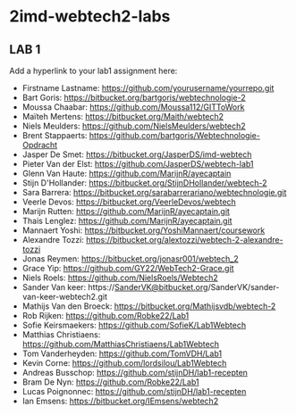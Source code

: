 ﻿# 2imd-webtech2-labs

## LAB 1
Add a hyperlink to your lab1 assignment here:

* Firstname Lastname: https://github.com/yourusername/yourrepo.git
* Bart Goris: https://bitbucket.org/bartgoris/webtechnologie-2
* Moussa Chaabar: https://github.com/Moussa112/GITToWork
* Maïteh Mertens: https://bitbucket.org/Maith/webtech2
* Niels Meulders: https://github.com/NielsMeulders/webtech2
* Brent Stappaerts: https://github.com/bartgoris/Webtechnologie-Opdracht
* Jasper De Smet: https://bitbucket.org/JasperDS/imd-webtech
* Pieter Van der Elst: https://github.com/JasperDS/webtech-lab1
* Glenn Van Haute:  https://github.com/MarijnR/ayecaptain
* Stijn D'Hollander: https://bitbucket.org/StijnDHollander/webtech-2
* Sara Barrera: https://bitbucket.org/sarabarrerariano/webtechnologie.git
* Veerle Devos: https://bitbucket.org/VeerleDevos/webtech
* Marijn Rutten: https://github.com/MarijnR/ayecaptain.git
* Thais Lenglez: https://github.com/MarijnR/ayecaptain.git
* Mannaert Yoshi: https://bitbucket.org/YoshiMannaert/coursework
* Alexandre Tozzi: https://bitbucket.org/alextozzi/webtech-2-alexandre-tozzi
* Jonas Reymen: https://bitbucket.org/jonasr001/webtech_2
* Grace Yip: https://github.com/GY22/WebTech2-Grace.git
* Niels Roels: https://github.com/NielsRoels/Webtech2
* Sander Van keer: https://SanderVK@bitbucket.org/SanderVK/sander-van-keer-webtech2.git
* Mathijs Van den Broeck: https://bitbucket.org/Mathijsvdb/webtech-2
* Rob Rijken: https://github.com/Robke22/Lab1
* Sofie Keirsmaekers: https://github.com/SofieK/Lab1Webtech
* Matthias Christiaens: https://github.com/MatthiasChristiaens/Lab1Webtech
* Tom Vanderheyden: https://github.com/TomVDH/Lab1
* Kevin Corne: https://github.com/lordsilou/Lab1Webtech
* Andreas Busschop: https://github.com/stijnDH/lab1-recepten
* Bram De Nyn: https://github.com/Robke22/Lab1
* Lucas Poignonnec: https://github.com/stijnDH/lab1-recepten
* Ian Emsens: https://bitbucket.org/IEmsens/webtech2
